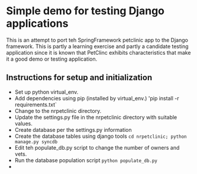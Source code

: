 Simple demo for testing Django applications
===========================================

This is an attempt to port teh SpringFramework petclinic app
to the Django framework.  This is partly a learning exercise
and partly a candidate testing application since it is known
that PetClinc exhibits characteristics that make it a good
demo or testing application.

Instructions for setup and initialization
-----------------------------------------
 * Set up python virtual_env.
 * Add dependencies using pip (installed by virtual_env.)
 'pip install -r requirements.txt`
 * Change to the nrpetclinic directory.
 * Update the settings.py file in the nrpetclinic directory with suitable values.
 * Create database per the settings.py information
 * Create the database tables using django tools
 `cd nrpetclinic; python manage.py syncdb`
 * Edit teh populate_db.py script to change the number of owners and vets.
 * Run the database population script
 `python populate_db.py`
 * 